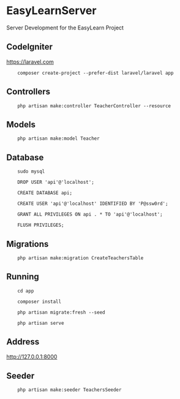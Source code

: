 # EasyLearnServer

Server Development for the EasyLearn Project

## CodeIgniter

<https://laravel.com>

```
    composer create-project --prefer-dist laravel/laravel app
```

## Controllers

```
    php artisan make:controller TeacherController --resource
```

## Models

```
    php artisan make:model Teacher
```

## Database

```
    sudo mysql

    DROP USER 'api'@'localhost';

    CREATE DATABASE api;

    CREATE USER 'api'@'localhost' IDENTIFIED BY 'P@ssw0rd';

    GRANT ALL PRIVILEGES ON api . * TO 'api'@'localhost';

    FLUSH PRIVILEGES;
```

## Migrations

```
    php artisan make:migration CreateTeachersTable
```

## Running

```
    cd app

    composer install

    php artisan migrate:fresh --seed
    
    php artisan serve
```

## Address

<http://127.0.0.1:8000>

## Seeder

```
    php artisan make:seeder TeachersSeeder
```